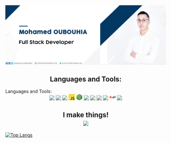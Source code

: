 <img src="https://github.com/oubouhiam/oubouhiam/blob/main/img/header.png" alt="Techdeveloper">

<h2 align="center"> Languages and Tools: </h2>
Languages and Tools:
<div align="center">
<code><img height="20" src="https://upload.wikimedia.org/wikipedia/commons/thumb/1/10/CSS3_and_HTML5_logos_and_wordmarks.svg/791px-CSS3_and_HTML5_logos_and_wordmarks.svg.png"></code>
<code><img height="20" src="https://i.pinimg.com/originals/41/95/cf/4195cf989fac0128a89669f40a1e3496.png"></code>
<code><img height="20" src="https://upload.wikimedia.org/wikipedia/commons/thumb/a/a7/React-icon.svg/1280px-React-icon.svg.png"></code>
<code><img height="20" src="https://raw.githubusercontent.com/github/explore/80688e429a7d4ef2fca1e82350fe8e3517d3494d/topics/javascript/javascript.png"></code>
<code><img height="20" src="https://raw.githubusercontent.com/github/explore/80688e429a7d4ef2fca1e82350fe8e3517d3494d/topics/nodejs/nodejs.png"></code>
<code><img height="20" src="https://upload.wikimedia.org/wikipedia/commons/9/93/Wordpress_Blue_logo.png"></code>
<code><img height="20" src="https://cdn.freebiesupply.com/logos/large/2x/php-1-logo-png-transparent.png"></code>
<code><img height="20" src="https://download.logo.wine/logo/MySQL/MySQL-Logo.wine.png"></code>
<code><img height="20" src="https://cdn.iconscout.com/icon/free/png-512/mongodb-3-1175138.png"></code>
<code><img height="20" src="https://raw.githubusercontent.com/github/explore/80688e429a7d4ef2fca1e82350fe8e3517d3494d/topics/git/git.png"></code>
<code><img height="20" src="https://avatars0.githubusercontent.com/u/6181431?s=280&v=4"></code>
  </div>

<h2 align="center"> I make things! <br>
  <img src="https://github-readme-stats.vercel.app/api?username=oubouhiam" align="center">
</h2>
  
  
[![Top Langs](https://github-readme-stats.vercel.app/api/top-langs/?username=oubouhiam)](https://github.com/oubouhiam/oubouhiam)

